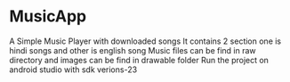 # MusicApp
A Simple Music Player with downloaded songs
It contains 2 section one is hindi songs and other is english song
Music files can be find in raw directory and images can be find in drawable folder
Run the project on android studio with sdk verions-23
